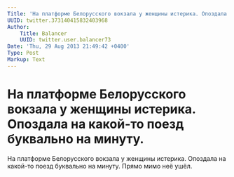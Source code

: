 ```yaml
---
Title: 'На платформе Белорусского вокзала у женщины истерика. Опоздала на какой-то поезд буквально на минуту.'
UUID: twitter.373140415832403968
Author:
    Title: Balancer
    UUID: twitter.user.balancer73
Date: 'Thu, 29 Aug 2013 21:49:42 +0400'
Type: Post
Markup: Text
---
```


# На платформе Белорусского вокзала у женщины истерика. Опоздала на какой-то поезд буквально на минуту.

На платформе Белорусского вокзала у женщины истерика.
Опоздала на какой-то поезд буквально на минуту. Прямо мимо
неё ушёл.